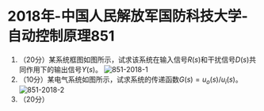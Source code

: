 # 2018年-中国人民解放军国防科技大学-自动控制原理851

1. （20分）某系统框图如图所示，试求该系统在输入信号$R(s)$和干扰信号$D(s)$共同作用下的输出信号$Y(s)$。
![851-2018-1](/img/NUDT851201801.png)
2. （10分）某电气系统如图所示，试求系统的传递函数$G(s)=u_o(s)/u_i(s)$。
![851-2018-2](/img/NUDT851201802.png)
3. （20分）
